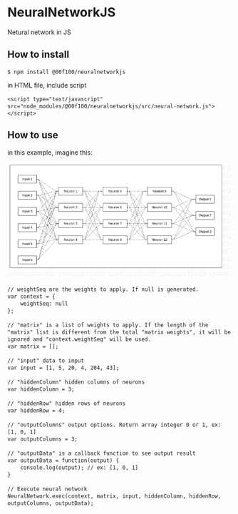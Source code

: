 # NeuralNetworkJS

Netural network in JS

## How to install

```
$ npm install @00f100/neuralnetworkjs
```

in HTML file, include script

```
<script type="text/javascript" src="node_modules/@00f100/neuralnetworkjs/src/neural-network.js"></script>
```

## How to use

in this example, imagine this:

![neural network example](neural-network-example.png)

```
// weightSeq are the weights to apply. If null is generated.
var context = {
    weightSeq: null
};

// "matrix" is a list of weights to apply. If the length of the "matrix" list is different from the total "matrix weights", it will be ignored and "context.weightSeq" will be used.
var matrix = [];

// "input" data to input
var input = [1, 5, 20, 4, 204, 43];

// "hiddenColumn" hidden columns of neurons
var hiddenColumn = 3;

// "hiddenRow" hidden rows of neurons
var hiddenRow = 4;

// "outputColumns" output options. Return array integer 0 or 1, ex: [1, 0, 1]
var outputColumns = 3;

// "outputData" is a callback function to see output result
var outputData = function(output) {
    console.log(output); // ex: [1, 0, 1]
}

// Execute neural network
NeuralNetwork.exec(context, matrix, input, hiddenColumn, hiddenRow, outputColumns, outputData);
```